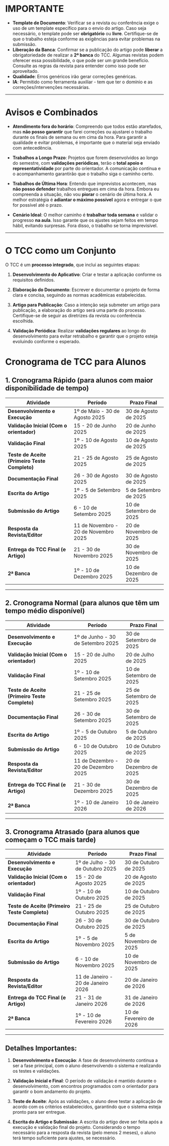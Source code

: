 
# IMPORTANTE
- **Template de Documento**: Verificar se a revista ou conferência exige o uso de um template específico para o envio do artigo. Caso seja necessário, o template pode ser **obrigatório** ou **livre**. Certifique-se de que o trabalho esteja conforme as exigências para evitar problemas na submissão.
- **Liberação da Banca**: Confirmar se a publicação do artigo pode **liberar** a obrigatoriedade de realizar a **2ª banca** do TCC. Algumas revistas podem oferecer essa possibilidade, o que pode ser um grande benefício. Consulte as regras da revista para entender como isso pode ser aproveitado.
- **Qualidade**: Erros genéricos irão gerar correções genéricas. 
- **IA**: Permitido como ferramenta auxiliar - tem que ter o domínio e as correções/intervenções necessárias.

---

# Avisos e Combinados

- **Atendimento fora do horário**: Compreendo que todos estão atarefados, mas **não posso garantir** que farei correções ou ajustarei o trabalho durante os finais de semana ou em cima da hora. Para garantir a qualidade e evitar problemas, é importante que o material seja enviado com antecedência.
  
- **Trabalhos a Longo Prazo**: Projetos que forem desenvolvidos ao longo do semestre, com **validações periódicas**, terão o **total apoio e representatividade** por parte do orientador. A comunicação contínua e o acompanhamento garantirão que o trabalho siga o caminho certo.

- **Trabalhos de Última Hora**: Entendo que imprevistos acontecem, mas **não posso defender** trabalhos entregues em cima da hora. Embora eu compreenda a situação, não vou **piorar** o cenário de última hora. A melhor estratégia é **adiantar o máximo possível** agora e entregar o que for possível até o prazo.

- **Cenário Ideal**: O melhor caminho é **trabalhar toda semana** e validar o progresso **na aula**. Isso garante que os ajustes sejam feitos em tempo hábil, evitando surpresas. Fora disso, o trabalho se torna imprevisível.

---

# O TCC como um Conjunto

O TCC é um **processo integrado**, que inclui as seguintes etapas:

1. **Desenvolvimento do Aplicativo**: Criar e testar a aplicação conforme os requisitos definidos.
   
2. **Elaboração do Documento**: Escrever e documentar o projeto de forma clara e concisa, seguindo as normas acadêmicas estabelecidas.

3. **Artigo para Publicação**: Caso a intenção seja submeter um artigo para publicação, a elaboração do artigo será uma parte do processo. Certifique-se de seguir as diretrizes da revista ou conferência escolhida.

4. **Validação Periódica**: Realizar **validações regulares** ao longo do desenvolvimento para evitar retrabalho e garantir que o projeto esteja evoluindo conforme o esperado.


# Cronograma de TCC para Alunos

## 1. Cronograma Rápido (para alunos com maior disponibilidade de tempo)

| **Atividade**                        | **Período**                               | **Prazo Final**              |
|--------------------------------------|------------------------------------------|-----------------------------|
| **Desenvolvimento e Execução**       | 1º de Maio - 30 de Agosto 2025           | 30 de Agosto de 2025        |
| **Validação Inicial (Com o orientador)** | 15 - 20 de Junho 2025                   | 20 de Junho de 2025         |
| **Validação Final**                  | 1º - 10 de Agosto 2025                   | 10 de Agosto de 2025        |
| **Teste de Aceite (Primeiro Teste Completo)** | 21 - 25 de Agosto 2025                  | 25 de Agosto de 2025        |
| **Documentação Final**               | 26 - 30 de Agosto 2025                   | 30 de Agosto de 2025        |
| **Escrita do Artigo**                | 1º - 5 de Setembro 2025                  | 5 de Setembro de 2025       |
| **Submissão do Artigo**              | 6 - 10 de Setembro 2025                  | 10 de Setembro de 2025      |
| **Resposta da Revista/Editor**      | 11 de Novembro - 20 de Novembro 2025     | 20 de Novembro de 2025      |
| **Entrega do TCC Final (e Artigo)**  | 21 - 30 de Novembro 2025                 | 30 de Novembro de 2025      |
| **2ª Banca**                         | 1º - 10 de Dezembro 2025                 | 10 de Dezembro de 2025      |

---

## 2. Cronograma Normal (para alunos que têm um tempo médio disponível)

| **Atividade**                        | **Período**                               | **Prazo Final**              |
|--------------------------------------|------------------------------------------|-----------------------------|
| **Desenvolvimento e Execução**       | 1º de Junho - 30 de Setembro 2025        | 30 de Setembro de 2025      |
| **Validação Inicial (Com o orientador)** | 15 - 20 de Julho 2025                   | 20 de Julho de 2025         |
| **Validação Final**                  | 1º - 10 de Setembro 2025                 | 10 de Setembro de 2025      |
| **Teste de Aceite (Primeiro Teste Completo)** | 21 - 25 de Setembro 2025                | 25 de Setembro de 2025      |
| **Documentação Final**               | 26 - 30 de Setembro 2025                 | 30 de Setembro de 2025      |
| **Escrita do Artigo**                | 1º - 5 de Outubro 2025                   | 5 de Outubro de 2025        |
| **Submissão do Artigo**              | 6 - 10 de Outubro 2025                   | 10 de Outubro de 2025       |
| **Resposta da Revista/Editor**      | 11 de Dezembro - 20 de Dezembro 2025     | 20 de Dezembro de 2025      |
| **Entrega do TCC Final (e Artigo)**  | 21 - 30 de Dezembro 2025                 | 30 de Dezembro de 2025      |
| **2ª Banca**                         | 1º - 10 de Janeiro 2026                 | 10 de Janeiro de 2026      |

---

## 3. Cronograma Atrasado (para alunos que começam o TCC mais tarde)

| **Atividade**                        | **Período**                               | **Prazo Final**              |
|--------------------------------------|------------------------------------------|-----------------------------|
| **Desenvolvimento e Execução**       | 1º de Julho - 30 de Outubro 2025         | 30 de Outubro de 2025       |
| **Validação Inicial (Com o orientador)** | 15 - 20 de Agosto 2025                  | 20 de Agosto de 2025        |
| **Validação Final**                  | 1º - 10 de Outubro 2025                  | 10 de Outubro de 2025       |
| **Teste de Aceite (Primeiro Teste Completo)** | 21 - 25 de Outubro 2025                | 25 de Outubro de 2025       |
| **Documentação Final**               | 26 - 30 de Outubro 2025                  | 30 de Outubro de 2025       |
| **Escrita do Artigo**                | 1º - 5 de Novembro 2025                 | 5 de Novembro de 2025       |
| **Submissão do Artigo**              | 6 - 10 de Novembro 2025                  | 10 de Novembro de 2025      |
| **Resposta da Revista/Editor**      | 11 de Janeiro - 20 de Janeiro 2026      | 20 de Janeiro de 2026      |
| **Entrega do TCC Final (e Artigo)**  | 21 - 31 de Janeiro 2026                 | 31 de Janeiro de 2026      |
| **2ª Banca**                         | 1º - 10 de Fevereiro 2026                 | 10 de Fevereiro de 2026     |

---

## Detalhes Importantes:

1. **Desenvolvimento e Execução**: A fase de desenvolvimento continua a ser a fase principal, com o aluno desenvolvendo o sistema e realizando os testes e validações.
   
2. **Validação Inicial e Final**: O período de validação é mantido durante o desenvolvimento, com encontros programados com o orientador para garantir o bom andamento do projeto.
   
3. **Teste de Aceite**: Após as validações, o aluno deve testar a aplicação de acordo com os critérios estabelecidos, garantindo que o sistema esteja pronto para ser entregue.
   
4. **Escrita do Artigo e Submissão**: A escrita do artigo deve ser feita após a execução e validação final do projeto. Considerando o tempo necessário para a resposta da revista (pelo menos 2 meses), o aluno terá tempo suficiente para ajustes, se necessário.
